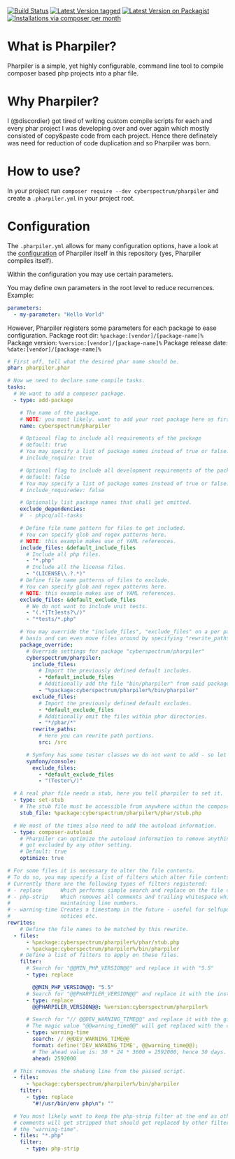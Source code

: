 [![Build Status](https://travis-ci.org/cyberspectrum/pharpiler.png)](https://travis-ci.org/cyberspectrum/pharpiler)
[![Latest Version tagged](http://img.shields.io/github/tag/cyberspectrum/pharpiler.svg)](https://github.com/cyberspectrum/pharpiler/tags)
[![Latest Version on Packagist](http://img.shields.io/packagist/v/cyberspectrum/pharpiler.svg)](https://packagist.org/packages/cyberspectrum/pharpiler)
[![Installations via composer per month](http://img.shields.io/packagist/dm/cyberspectrum/pharpiler.svg)](https://packagist.org/packages/cyberspectrum/pharpiler)

What is Pharpiler?
==================

Pharpiler is a simple, yet highly configurable, command line tool to compile
composer based php projects into a phar file.

Why Pharpiler?
==============

I (@discordier) got tired of writing custom compile scripts for each and every
phar project I was developing over and over again which mostly consisted of
copy&paste code from each project.
Hence there definately was need for reduction of code duplication and so
Pharpiler was born.
 
How to use?
===========

In your project run `composer require --dev cyberspectrum/pharpiler` and create
a `.pharpiler.yml` in your project root.

Configuration
=============

The `.pharpiler.yml` allows for many configuration options, have a look at the
[configuration](https://github.com/cyberspectrum/pharpiler/blob/master/.pharpiler.yml)
of Pharpiler itself in this repository (yes, Pharpiler compiles itself).

Within the configuration you may use certain parameters.

You may define own parameters in the root level to reduce recurrences.
Example:
```yml
parameters:
  - my-parameter: "Hello World"
```

However, Pharpiler registers some parameters for each package to ease configuration.
Package root dir: `%package:[vendor]/[package-name]%`
Package version: `%version:[vendor]/[package-name]%`
Package release date: `%date:[vendor]/[package-name]%`

```yml
# First off, tell what the desired phar name should be.
phar: pharpiler.phar

# Now we need to declare some compile tasks.
tasks:
  # We want to add a composer package.
  - type: add-package

    # The name of the package.
    # NOTE: you most likely. want to add your root package here as first.
    name: cyberspectrum/pharpiler

    # Optional flag to include all requirements of the package
    # default: true
    # You may specify a list of package names instead of true or false.
    # include_require: true

    # Optional flag to include all development requirements of the package.
    # default: false
    # You may specify a list of package names instead of true or false.
    # include_requiredev: false

    # Optionally list package names that shall get omitted.
    exclude_dependencies:
    #  - phpcq/all-tasks

    # Define file name pattern for files to get included.
    # You can specify glob and regex patterns here.
    # NOTE: this example makes use of YAML references.
    include_files: &default_include_files
      # Include all php files.
      - "*.php"
      # Include all the license files.
      - "(LICENSE\\.?.*)"
    # Define file name patterns of files to exclude.
    # You can specify glob and regex patterns here.
    # NOTE: this example makes use of YAML references.
    exclude_files: &default_exclude_files
      # We do not want to include unit tests.
      - "(.*[Tt]ests?\/)"
      - "*tests/*.php"

    # You may override the "include_files", "exclude_files" on a per package 
    # basis and can even move files around by specifying "rewrite_paths".
    package_override:
      # Override settings for package "cyberspectrum/pharpiler"
      cyberspectrum/pharpiler:
        include_files:
          # Import the previously defined default includes.
          - *default_include_files
          # Additionally add the file "bin/pharpiler" from said package.
          - "%package:cyberspectrum/pharpiler%/bin/pharpiler"
        exclude_files:
          # Import the previously defined default excludes.
          - *default_exclude_files
          # Additionally omit the files within phar directories.
          - "*/phar/*"
        rewrite_paths:
          # Here you can rewrite path portions.
          src: /src

      # Symfony has some tester classes we do not want to add - so let's skip them.
      symfony/console:
        exclude_files:
          - *default_exclude_files
          - "(Tester\/)"

  # A real phar file needs a stub, here you tell pharpiler to set it.
  - type: set-stub
    # The stub file must be accessible from anywhere within the composer project.
    stub_file: %package:cyberspectrum/pharpiler%/phar/stub.php

  # We most of the times also need to add the autoload information.
  - type: composer-autoload
    # Pharpiler can optimize the autoload information to remove anything which
    # got excluded by any other setting.
    # Default: true
    optimize: true

# For some files it is necessary to alter the file contents.
# To do so, you may specify a list of filters which alter file contents.
# Currently there are the following types of filters registered:
# - replace      Which performs simple search and replace on the file contents.
# - php-strip    Which removes all comments and trailing whitespace while
#                maintaining line numbers.
# - warning-time Creates a timestamp in the future - useful for selfupdate
#                notices etc.
rewrites:
    # Define the file names to be matched by this rewrite.
  - files:
      - %package:cyberspectrum/pharpiler%/phar/stub.php
      - %package:cyberspectrum/pharpiler%/bin/pharpiler
    # Define a list of filters to apply on these files.
    filter:
      # Search for "@@MIN_PHP_VERSION@@" and replace it with "5.5"
      - type: replace

        @@MIN_PHP_VERSION@@: "5.5"
      # Search for "@@PHARPILER_VERSION@@" and replace it with the installed version.
      - type: replace
        @@PHARPILER_VERSION@@: %version:cyberspectrum/pharpiler%

      # Search for "// @@DEV_WARNING_TIME@@" and replace it with the given define.
      # The magic value "@@warning_time@@" will get replaced with the calculated timestamp.
      - type: warning-time
        search: // @@DEV_WARNING_TIME@@
        format: define('DEV_WARNING_TIME', @@warning_time@@);
        # The ahead value is: 30 * 24 * 3600 = 2592000, hence 30 days.
        ahead: 2592000

  # This removes the shebang line from the passed script.
  - files:
      - %package:cyberspectrum/pharpiler%/bin/pharpiler
    filter:
      - type: replace
        "#!/usr/bin/env php\n": ""

  # You most likely want to keep the php-strip filter at the end as otherwise 
  # comments will get stripped that should get replaced by other filters, like
  # the "warning-time".
  - files: "*.php"
    filter:
      - type: php-strip

```
